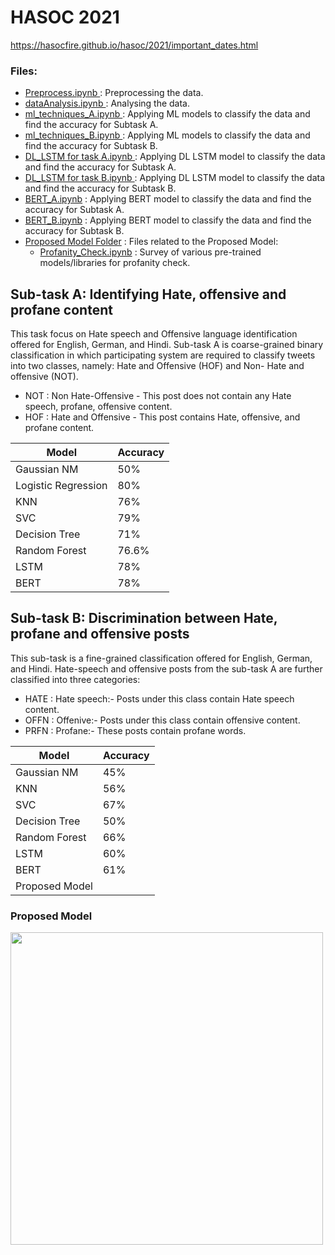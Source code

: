 # HASOC 2021

https://hasocfire.github.io/hasoc/2021/important_dates.html

### Files: 

* <a href="./Preprocess.ipynb"> Preprocess.ipynb </a> : Preprocessing the data.
* <a href="./dataAnalysis.ipynb"> dataAnalysis.ipynb </a> : Analysing the data.
* <a href="./Subtask A/ml_techniques_A.ipynb">ml_techniques_A.ipynb </a> : Applying ML models to classify the data and find the accuracy for Subtask A.
* <a href="./Subtask B/ml_techniques_B.ipynb">ml_techniques_B.ipynb </a> : Applying ML models to classify the data and find the accuracy for Subtask B.
* <a href="./Subtask A/DL_LSTM for task A.ipynb">DL_LSTM for task A.ipynb </a> : Applying DL LSTM model to classify the data and find the accuracy for Subtask A.
* <a href="./Subtask B/DL_LSTM for task B.ipynb">DL_LSTM for task B.ipynb </a> : Applying DL LSTM model to classify the data and find the accuracy for Subtask B.
* <a href="./Subtask A/BERT_A.ipynb">BERT_A.ipynb</a> : Applying BERT model to classify the data and find the accuracy for Subtask A.
* <a href="./Subtask B/BERT_B.ipynb">BERT_B.ipynb</a> : Applying BERT model to classify the data and find the accuracy for Subtask B.
* <a href="./Subtask B/Proposed Model">Proposed Model Folder</a> : Files related to the Proposed Model:
  * <a href="./Subtask B/Proposed Model/Profanity_Check.ipynb">Profanity_Check.ipynb</a> : Survey of various pre-trained models/libraries for profanity check.


## Sub-task A: Identifying Hate, offensive and profane content
This task focus on Hate speech and Offensive language identification offered for English, German, and Hindi. Sub-task A is coarse-grained binary classification in which participating system are required to classify tweets into two classes, namely: Hate and Offensive (HOF) and Non- Hate and offensive (NOT).

* NOT :
Non Hate-Offensive - This post does not contain any Hate speech, profane, offensive content.
* HOF :
Hate and Offensive - This post contains Hate, offensive, and profane content.

Model | Accuracy
------------- | -------------
Gaussian NM  | 50%
Logistic Regression  | 80%
KNN | 76%
SVC | 79%
Decision Tree | 71%
Random Forest  | 76.6%
LSTM | 78%
BERT  | 78%


## Sub-task B: Discrimination between Hate, profane and offensive posts
This sub-task is a fine-grained classification offered for English, German, and Hindi. Hate-speech and offensive posts from the sub-task A are further classified into three categories:

* HATE :
Hate speech:- Posts under this class contain Hate speech content.
* OFFN :
Offenive:- Posts under this class contain offensive content.
* PRFN :
Profane:- These posts contain profane words.

Model | Accuracy
------------- | -------------
Gaussian NM  | 45%
KNN | 56%
SVC | 67%
Decision Tree | 50%
Random Forest  | 66%
LSTM | 60%
BERT  | 61%
Proposed Model  |

### Proposed Model
<img width="500px" src="https://user-images.githubusercontent.com/68152189/131165499-298364ed-0921-40b4-bec9-7e88fbd04002.png">


